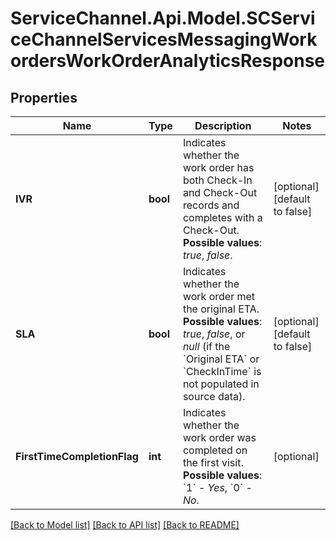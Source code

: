 # ServiceChannel.Api.Model.SCServiceChannelServicesMessagingWorkordersWorkOrderAnalyticsResponse

## Properties

Name | Type | Description | Notes
------------ | ------------- | ------------- | -------------
**IVR** | **bool** | Indicates whether the work order has both Check-In and Check-Out records and completes with a Check-Out. **Possible values**: *true*, *false*. | [optional] [default to false]
**SLA** | **bool** | Indicates whether the work order met the original ETA. **Possible values**: *true*, *false*, or *null* (if the &#x60;Original ETA&#x60; or &#x60;CheckInTime&#x60; is not populated in source data). | [optional] [default to false]
**FirstTimeCompletionFlag** | **int** | Indicates whether the work order was completed on the first visit. **Possible values**: &#x60;1&#x60; - *Yes*, &#x60;0&#x60; - *No*. | [optional] 

[[Back to Model list]](../README.md#documentation-for-models) [[Back to API list]](../README.md#documentation-for-api-endpoints) [[Back to README]](../README.md)

